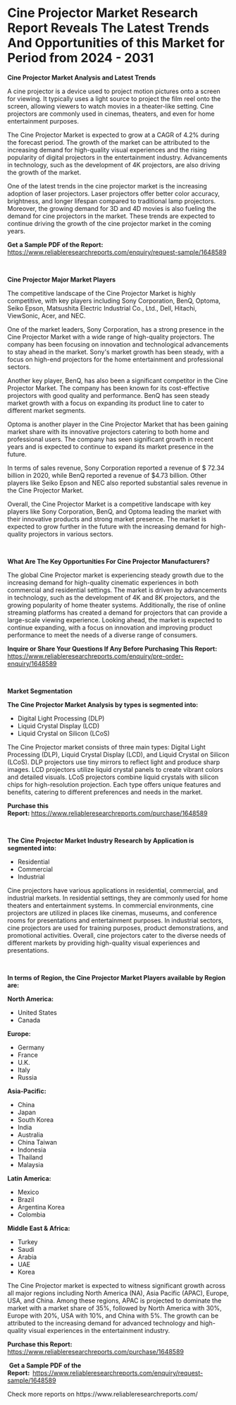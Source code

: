 <p><h1>Cine Projector Market Research Report Reveals The Latest Trends And Opportunities of this Market for Period from 2024 - 2031</h1></p><p><strong>Cine Projector Market Analysis and Latest Trends</strong></p>
<p><p>A cine projector is a device used to project motion pictures onto a screen for viewing. It typically uses a light source to project the film reel onto the screen, allowing viewers to watch movies in a theater-like setting. Cine projectors are commonly used in cinemas, theaters, and even for home entertainment purposes.</p><p>The Cine Projector Market is expected to grow at a CAGR of 4.2% during the forecast period. The growth of the market can be attributed to the increasing demand for high-quality visual experiences and the rising popularity of digital projectors in the entertainment industry. Advancements in technology, such as the development of 4K projectors, are also driving the growth of the market.</p><p>One of the latest trends in the cine projector market is the increasing adoption of laser projectors. Laser projectors offer better color accuracy, brightness, and longer lifespan compared to traditional lamp projectors. Moreover, the growing demand for 3D and 4D movies is also fueling the demand for cine projectors in the market. These trends are expected to continue driving the growth of the cine projector market in the coming years.</p></p>
<p><strong>Get a Sample PDF of the Report:&nbsp;</strong> <a href="https://www.reliableresearchreports.com/enquiry/request-sample/1648589">https://www.reliableresearchreports.com/enquiry/request-sample/1648589</a></p>
<p>&nbsp;</p>
<p><strong>Cine Projector Major Market Players</strong></p>
<p><p>The competitive landscape of the Cine Projector Market is highly competitive, with key players including Sony Corporation, BenQ, Optoma, Seiko Epson, Matsushita Electric Industrial Co., Ltd., Dell, Hitachi, ViewSonic, Acer, and NEC.</p><p>One of the market leaders, Sony Corporation, has a strong presence in the Cine Projector Market with a wide range of high-quality projectors. The company has been focusing on innovation and technological advancements to stay ahead in the market. Sony's market growth has been steady, with a focus on high-end projectors for the home entertainment and professional sectors.</p><p>Another key player, BenQ, has also been a significant competitor in the Cine Projector Market. The company has been known for its cost-effective projectors with good quality and performance. BenQ has seen steady market growth with a focus on expanding its product line to cater to different market segments.</p><p>Optoma is another player in the Cine Projector Market that has been gaining market share with its innovative projectors catering to both home and professional users. The company has seen significant growth in recent years and is expected to continue to expand its market presence in the future.</p><p>In terms of sales revenue, Sony Corporation reported a revenue of $ 72.34 billion in 2020, while BenQ reported a revenue of $4.73 billion. Other players like Seiko Epson and NEC also reported substantial sales revenue in the Cine Projector Market.</p><p>Overall, the Cine Projector Market is a competitive landscape with key players like Sony Corporation, BenQ, and Optoma leading the market with their innovative products and strong market presence. The market is expected to grow further in the future with the increasing demand for high-quality projectors in various sectors.</p></p>
<p>&nbsp;</p>
<p><strong>What Are The Key Opportunities For Cine Projector Manufacturers?</strong></p>
<p><p>The global Cine Projector market is experiencing steady growth due to the increasing demand for high-quality cinematic experiences in both commercial and residential settings. The market is driven by advancements in technology, such as the development of 4K and 8K projectors, and the growing popularity of home theater systems. Additionally, the rise of online streaming platforms has created a demand for projectors that can provide a large-scale viewing experience. Looking ahead, the market is expected to continue expanding, with a focus on innovation and improving product performance to meet the needs of a diverse range of consumers.</p></p>
<p><strong>Inquire or Share Your Questions If Any Before Purchasing This Report:</strong> <a href="https://www.reliableresearchreports.com/enquiry/pre-order-enquiry/1648589">https://www.reliableresearchreports.com/enquiry/pre-order-enquiry/1648589</a></p>
<p>&nbsp;</p>
<p><strong>Market Segmentation</strong></p>
<p><strong>The Cine Projector Market Analysis by types is segmented into:</strong></p>
<p><ul><li>Digital Light Processing (DLP)</li><li>Liquid Crystal Display (LCD)</li><li>Liquid Crystal on Silicon (LCoS)</li></ul></p>
<p><p>The Cine Projector market consists of three main types: Digital Light Processing (DLP), Liquid Crystal Display (LCD), and Liquid Crystal on Silicon (LCoS). DLP projectors use tiny mirrors to reflect light and produce sharp images. LCD projectors utilize liquid crystal panels to create vibrant colors and detailed visuals. LCoS projectors combine liquid crystals with silicon chips for high-resolution projection. Each type offers unique features and benefits, catering to different preferences and needs in the market.</p></p>
<p><strong>Purchase this Report:&nbsp;</strong><a href="https://www.reliableresearchreports.com/purchase/1648589">https://www.reliableresearchreports.com/purchase/1648589</a></p>
<p>&nbsp;</p>
<p><strong>The Cine Projector Market Industry Research by Application is segmented into:</strong></p>
<p><ul><li>Residential</li><li>Commercial</li><li>Industrial</li></ul></p>
<p><p>Cine projectors have various applications in residential, commercial, and industrial markets. In residential settings, they are commonly used for home theaters and entertainment systems. In commercial environments, cine projectors are utilized in places like cinemas, museums, and conference rooms for presentations and entertainment purposes. In industrial sectors, cine projectors are used for training purposes, product demonstrations, and promotional activities. Overall, cine projectors cater to the diverse needs of different markets by providing high-quality visual experiences and presentations.</p></p>
<p>&nbsp;</p>
<p><strong>In terms of Region, the Cine Projector Market Players available by Region are:</strong></p>
<p>
    <p> <strong> North America: </strong>
        <ul>
            <li>United States</li>
            <li>Canada</li>
        </ul>
        </p> 
    <p> <strong> Europe: </strong>
        <ul>
            <li>Germany</li>
            <li>France</li>
            <li>U.K.</li>
            <li>Italy</li>
            <li>Russia</li>
        </ul>
        </p> 
    <p> <strong> Asia-Pacific: </strong>
        <ul>
            <li>China</li>
            <li>Japan</li>
            <li>South Korea</li>
            <li>India</li>
            <li>Australia</li>
            <li>China Taiwan</li>
            <li>Indonesia</li>
            <li>Thailand</li>
            <li>Malaysia</li>
        </ul>
        </p> 
    <p> <strong> Latin America: </strong>
        <ul>
            <li>Mexico</li>
            <li>Brazil</li>
            <li>Argentina Korea</li>
            <li>Colombia</li>
        </ul>
        </p> 
    <p> <strong> Middle East & Africa: </strong>
        <ul>
            <li>Turkey</li>
            <li>Saudi</li>
            <li>Arabia</li>
            <li>UAE</li>
            <li>Korea</li>
        </ul>
    </p>
    </p>
<p><p>The Cine Projector market is expected to witness significant growth across all major regions including North America (NA), Asia Pacific (APAC), Europe, USA, and China. Among these regions, APAC is projected to dominate the market with a market share of 35%, followed by North America with 30%, Europe with 20%, USA with 10%, and China with 5%. The growth can be attributed to the increasing demand for advanced technology and high-quality visual experiences in the entertainment industry.</p></p>
<p><strong>Purchase this Report: </strong><a href="https://www.reliableresearchreports.com/purchase/1648589">https://www.reliableresearchreports.com/purchase/1648589</a></p>
<p>&nbsp;<strong>Get a Sample PDF of the Report:&nbsp;&nbsp;</strong><a href="https://www.reliableresearchreports.com/enquiry/request-sample/1648589">https://www.reliableresearchreports.com/enquiry/request-sample/1648589</a></p>
<p><strong></strong></p>
<p>Check more reports on https://www.reliableresearchreports.com/</p>